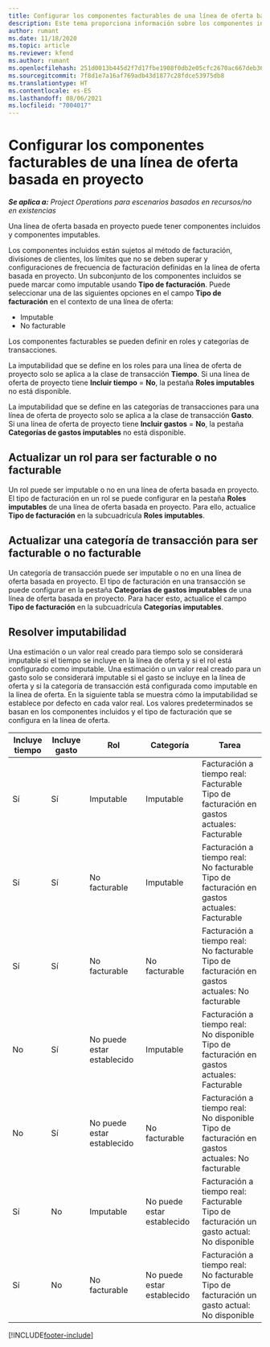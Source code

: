 ```yaml
---
title: Configurar los componentes facturables de una línea de oferta basada en proyecto
description: Este tema proporciona información sobre los componentes incluidos, cargables y no cargables en las líneas de oferta basadas en proyecto.
author: rumant
ms.date: 11/18/2020
ms.topic: article
ms.reviewer: kfend
ms.author: rumant
ms.openlocfilehash: 251d0013b445d2f7d17fbe1908f0db2e05cfc2670ac667deb363c98f608a2aef
ms.sourcegitcommit: 7f8d1e7a16af769adb43d1877c28fdce53975db8
ms.translationtype: HT
ms.contentlocale: es-ES
ms.lasthandoff: 08/06/2021
ms.locfileid: "7004017"
---
```

# <a name="configure-the-chargeable-components-of-a-project-based-quote-line"></a>Configurar los componentes facturables de una línea de oferta basada en proyecto

_**Se aplica a:** Project Operations para escenarios basados en recursos/no en existencias_

Una línea de oferta basada en proyecto puede tener componentes incluidos y componentes imputables.

Los componentes incluidos están sujetos al método de facturación, divisiones de clientes, los límites que no se deben superar y configuraciones de frecuencia de facturación definidas en la línea de oferta basada en proyecto.
Un subconjunto de los componentes incluidos se puede marcar como imputable usando **Tipo de facturación**. Puede seleccionar una de las siguientes opciones en el campo **Tipo de facturación** en el contexto de una línea de oferta:

   - Imputable
   - No facturable

Los componentes facturables se pueden definir en roles y categorías de transacciones.

La imputabilidad que se define en los roles para una línea de oferta de proyecto solo se aplica a la clase de transacción **Tiempo**. Si una línea de oferta de proyecto tiene **Incluir tiempo** = **No**, la pestaña **Roles imputables** no está disponible.

La imputabilidad que se define en las categorías de transacciones para una línea de oferta de proyecto solo se aplica a la clase de transacción **Gasto**. Si una línea de oferta de proyecto tiene **Incluir gastos** = **No**, la pestaña **Categorías de gastos imputables** no está disponible.

## <a name="update-a-role-to-be-chargeable-or-non-chargeable"></a>Actualizar un rol para ser facturable o no facturable
Un rol puede ser imputable o no en una línea de oferta basada en proyecto. El tipo de facturación en un rol se puede configurar en la pestaña **Roles imputables** de una línea de oferta basada en proyecto. Para ello, actualice **Tipo de facturación** en la subcuadrícula **Roles imputables**. 

## <a name="update-a-transaction-category-to-be-chargeable-or-non-chargeable"></a>Actualizar una categoría de transacción para ser facturable o no facturable
Un categoría de transacción puede ser imputable o no en una línea de oferta basada en proyecto. El tipo de facturación en una transacción se puede configurar en la pestaña **Categorías de gastos imputables** de una línea de oferta basada en proyecto. Para hacer esto, actualice el campo **Tipo de facturación** en la subcuadrícula **Categorías imputables**. 

## <a name="resolve-chargeability"></a>Resolver imputabilidad

Una estimación o un valor real creado para tiempo solo se considerará imputable si el tiempo se incluye en la línea de oferta y si el rol está configurado como imputable.
Una estimación o un valor real creado para un gasto solo se considerará imputable si el gasto se incluye en la línea de oferta y si la categoría de transacción está configurada como imputable en la línea de oferta. En la siguiente tabla se muestra cómo la imputabilidad se establece por defecto en cada valor real. Los valores predeterminados se basan en los componentes incluidos y el tipo de facturación que se configura en la línea de oferta.

| Incluye tiempo | Incluye gasto | Rol | Categoría | Tarea |
| --- | --- | --- | --- | --- |
| Sí | Sí | Imputable | Imputable | Facturación a tiempo real: Facturable </br>Tipo de facturación en gastos actuales: Facturable |
| Sí | Sí | No facturable | Imputable | Facturación a tiempo real: No facturable </br>Tipo de facturación en gastos actuales: Facturable |
| Sí | Sí | No facturable | No facturable | Facturación a tiempo real: No facturable </br>Tipo de facturación en gastos actuales: No facturable |
| No | Sí | No puede estar establecido | Imputable | Facturación a tiempo real: No disponible </br>Tipo de facturación en gastos actuales: Facturable |
| No | Sí | No puede estar establecido | No facturable | Facturación a tiempo real: No disponible </br>Tipo de facturación en gastos actuales: No facturable |
| Sí | No | Imputable | No puede estar establecido | Facturación a tiempo real: Facturable </br>Tipo de facturación un gasto actual: No disponible |
| Sí | No | No facturable | No puede estar establecido | Facturación a tiempo real: No facturable </br> Tipo de facturación un gasto actual: No disponible |


[!INCLUDE[footer-include](../includes/footer-banner.md)]